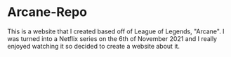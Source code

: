 # Arcane-Repo
This is a website that I created based off of League of Legends, "Arcane". I was turned into a Netflix series on the 6th of November 2021 and I really enjoyed watching it so decided to create a website about it.